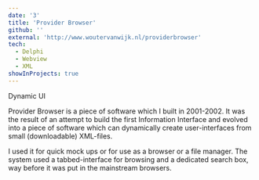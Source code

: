 ```yaml
---
date: '3'
title: 'Provider Browser'
github: ''
external: 'http://www.woutervanwijk.nl/providerbrowser'
tech:
  - Delphi
  - Webview
  - XML
showInProjects: true
---
```


Dynamic UI

Provider Browser is a piece of software which I built in 2001-2002. It was the result of an attempt to build the first Information Interface and evolved into a piece of software which can dynamically create user-interfaces from small (downloadable) XML-files.

I used it for quick mock ups or for use as a browser or a file manager. ​The system used a tabbed-interface for browsing and a dedicated search box, way before it was put in the mainstream browsers.
